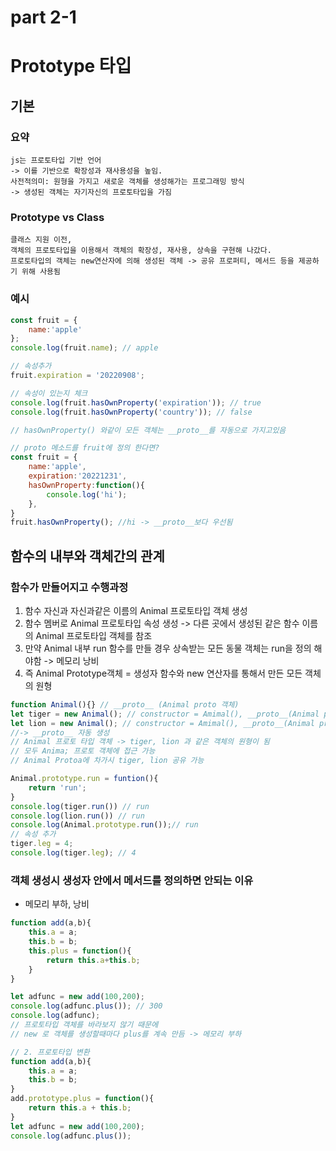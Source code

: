 # part 2-1

# Prototype 타입
## 기본
### 요약
```
js는 프로토타입 기반 언어
-> 이를 기반으로 확장성과 재사용성을 높임.
사전적의미: 원형을 가지고 새로운 객체를 생성해가는 프로그래밍 방식
-> 생성된 객체는 자기자신의 프로토타입을 가짐 
```

### Prototype vs Class
```
클래스 지원 이전,
객체의 프로토타입을 이용해서 객체의 확장성, 재사용, 상속을 구현해 나갔다.
프로토타입의 객체는 new연산자에 의해 생성된 객체 -> 공유 프로퍼티, 메서드 등을 제공하기 위해 사용됨
```

### 예시
```js
const fruit = {
    name:'apple'
};
console.log(fruit.name); // apple

// 속성추가
fruit.expiration = '20220908';

// 속성이 있는지 체크
console.log(fruit.hasOwnProperty('expiration')); // true
console.log(fruit.hasOwnProperty('country')); // false

// hasOwnProperty() 와같이 모든 객체는 __proto__를 자동으로 가지고있음

// proto 메소드를 fruit에 정의 한다면?
const fruit = {
    name:'apple',
    expiration:'20221231',
    hasOwnProperty:function(){
        console.log('hi');
    },
}
fruit.hasOwnProperty(); //hi -> __proto__보다 우선됨
```

## 함수의 내부와 객체간의 관계

### 함수가 만들어지고 수행과정

1. 함수 자신과 자신과같은 이름의 Animal 프로토타입 객체 생성
2. 함수 멤버로 Animal 프로토타입 속성 생성 -> 다른 곳에서 생성된 같은 함수 이름의 Animal 프로토타입 객체를 참조
3. 만약 Animal 내부 run 함수를 만들 경우 상속받는 모든 동물 객체는 run을 정의 해야함 -> 메모리 낭비
4. 즉 Animal Prototype객체 = 생성자 함수와 new 연산자를 통해서 만든 모든 객체의 원형

```javascript
function Animal(){} // __proto__ (Animal proto 객체)
let tiger = new Animal(); // constructor = Amimal(), __proto__(Animal proto객체) 
let lion = new Animal(); // constructor = Amimal(), __proto__(Animal proto객체)
//-> __proto__ 자동 생성
// Animal 프로토 타입 객체 -> tiger, lion 과 같은 객체의 원형이 됨
// 모두 Anima; 프로토 객체에 접근 가능
// Animal Protoa에 차가시 tiger, lion 공유 가능

Animal.prototype.run = funtion(){
    return 'run';
}
console.log(tiger.run()) // run
console.log(lion.run()) // run
console.log(Animal.prototype.run());// run
// 속성 추가
tiger.leg = 4;
console.log(tiger.leg); // 4
```

### 객체 생성시 생성자 안에서 메서드를 정의하면 안되는 이유
* 메모리 부하, 낭비
```js
function add(a,b){
    this.a = a;
    this.b = b;
    this.plus = function(){
        return this.a+this.b;
    }
}

let adfunc = new add(100,200);
console.log(adfunc.plus()); // 300
console.log(adfunc);
// 프로토타입 객체를 바라보지 않기 때문에 
// new 로 객체를 생성할때마다 plus를 계속 만듬 -> 메모리 부하

// 2. 프로토타입 변환 
function add(a,b){
    this.a = a;
    this.b = b;
}
add.prototype.plus = function(){
    return this.a + this.b;
}
let adfunc = new add(100,200);
console.log(adfunc.plus());
```
